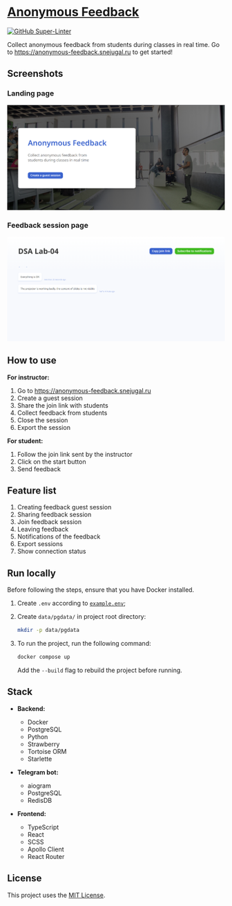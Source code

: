 # [Anonymous Feedback](https://anonymous-feedback.snejugal.ru)

[![GitHub Super-Linter](https://github.com/InnoSWP/b21-02-anonymous-feedback/workflows/Lint%20Code%20Base/badge.svg)](https://github.com/marketplace/actions/super-linter)

Collect anonymous feedback from students during classes in real time. Go to <https://anonymous-feedback.snejugal.ru> to get started!

## Screenshots

### Landing page

![A screenshot of the landing page](./screenshots/landingPage.png)

### Feedback session page

![A screenshot of the feedback session page](./screenshots/sessionPage.png)

## How to use

**For instructor:**
1. Go to <https://anonymous-feedback.snejugal.ru>
2. Create a guest session
3. Share the join link with students
4. Collect feedback from students
5. Close the session
6. Export the session

**For student:**
1. Follow the join link sent by the instructor 
2. Сlick on the start button
3. Send feedback

## Feature list

1. Creating feedback guest session
2. Sharing feedback session
3. Join feedback session
4. Leaving feedback
5. Notifications of the feedback
6. Export sessions
7. Show connection status

## Run locally

Before following the steps, ensure that you have Docker installed.

1. Create `.env` according to [`example.env`](./example.env);

2. Create `data/pgdata/` in project root directory:

    ```sh
    mkdir -p data/pgdata
    ```

3. To run the project, run the following command:

    ```bash
    docker compose up
    ```

    Add the `--build` flag to rebuild the project before running.

## Stack

- **Backend:**
  - Docker
  - PostgreSQL
  - Python
  - Strawberry
  - Tortoise ORM
  - Starlette

- **Telegram bot:**
  - aiogram
  - PostgreSQL
  - RedisDB
  
- **Frontend:**
  - TypeScript
  - React
  - SCSS
  - Apollo Client
  - React Router

## License

This project uses the [MIT License](./LICENSE).
